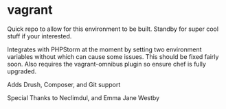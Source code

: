vagrant
=======

Quick repo to allow for this environment to be built.  Standby for super cool stuff if your interested.

Integrates with PHPStorm at the moment by setting two environment variables without which can cause some issues.  This should be fixed fairly soon.  Also requires the vagrant-omnibus plugin so ensure chef is fully upgraded.

Adds Drush, Composer, and Git support

Special Thanks to Neclimdul, and Emma Jane Westby
